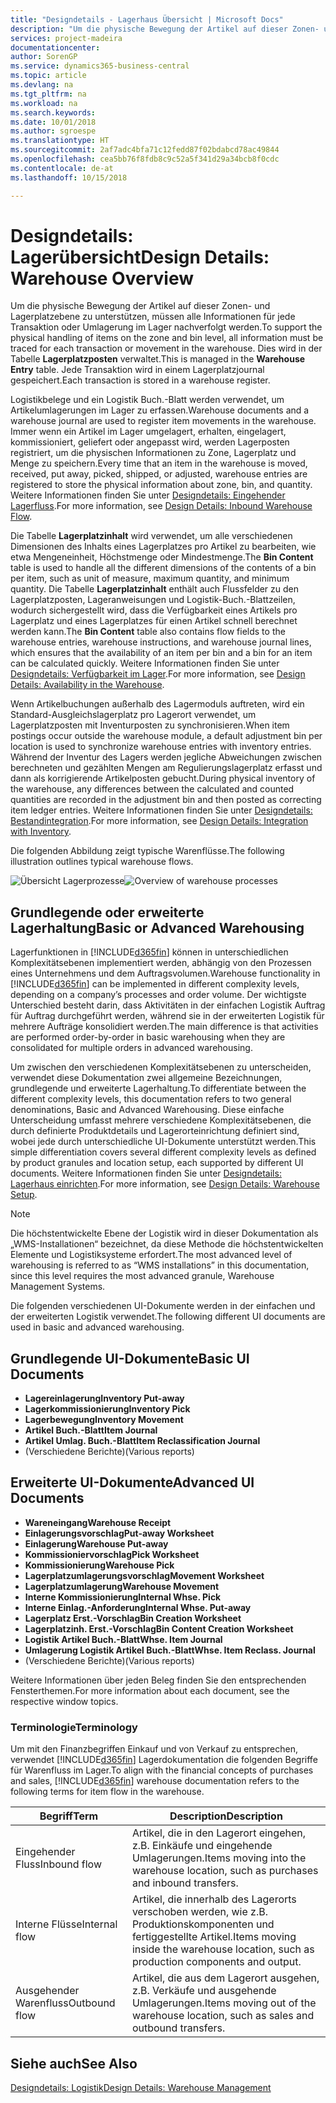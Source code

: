 ```yaml
---
title: "Designdetails - Lagerhaus Übersicht | Microsoft Docs"
description: "Um die physische Bewegung der Artikel auf dieser Zonen- und Lagerplatzebene zu unterstützen, müssen alle Informationen für jede Transaktion oder Umlagerung im Lager nachverfolgt werden. Dies wird in der Tabelle **Lagerplatzposten** verwaltet. Jede Transaktion wird in einem Lagerplatzjournal gespeichert."
services: project-madeira
documentationcenter: 
author: SorenGP
ms.service: dynamics365-business-central
ms.topic: article
ms.devlang: na
ms.tgt_pltfrm: na
ms.workload: na
ms.search.keywords: 
ms.date: 10/01/2018
ms.author: sgroespe
ms.translationtype: HT
ms.sourcegitcommit: 2af7adc4bfa71c12fedd87f02bdabcd78ac49844
ms.openlocfilehash: cea5bb76f8fdb8c9c52a5f341d29a34bcb8f0cdc
ms.contentlocale: de-at
ms.lasthandoff: 10/15/2018

---
```

# <a name="design-details-warehouse-overview"></a><span data-ttu-id="40f39-105">Designdetails: Lagerübersicht</span><span class="sxs-lookup"><span data-stu-id="40f39-105">Design Details: Warehouse Overview</span></span>
<span data-ttu-id="40f39-106">Um die physische Bewegung der Artikel auf dieser Zonen- und Lagerplatzebene zu unterstützen, müssen alle Informationen für jede Transaktion oder Umlagerung im Lager nachverfolgt werden.</span><span class="sxs-lookup"><span data-stu-id="40f39-106">To support the physical handling of items on the zone and bin level, all information must be traced for each transaction or movement in the warehouse.</span></span> <span data-ttu-id="40f39-107">Dies wird in der Tabelle **Lagerplatzposten** verwaltet.</span><span class="sxs-lookup"><span data-stu-id="40f39-107">This is managed in the **Warehouse Entry** table.</span></span> <span data-ttu-id="40f39-108">Jede Transaktion wird in einem Lagerplatzjournal gespeichert.</span><span class="sxs-lookup"><span data-stu-id="40f39-108">Each transaction is stored in a warehouse register.</span></span>  

<span data-ttu-id="40f39-109">Logistikbelege und ein Logistik Buch.-Blatt werden verwendet, um Artikelumlagerungen im Lager zu erfassen.</span><span class="sxs-lookup"><span data-stu-id="40f39-109">Warehouse documents and a warehouse journal are used to register item movements in the warehouse.</span></span> <span data-ttu-id="40f39-110">Immer wenn ein Artikel im Lager umgelagert, erhalten, eingelagert, kommissioniert, geliefert oder angepasst wird, werden Lagerposten registriert, um die physischen Informationen zu Zone, Lagerplatz und Menge zu speichern.</span><span class="sxs-lookup"><span data-stu-id="40f39-110">Every time that an item in the warehouse is moved, received, put away, picked, shipped, or adjusted, warehouse entries are registered to store the physical information about zone, bin, and quantity.</span></span> <span data-ttu-id="40f39-111">Weitere Informationen finden Sie unter [Designdetails: Eingehender Lagerfluss](design-details-outbound-warehouse-flow.md).</span><span class="sxs-lookup"><span data-stu-id="40f39-111">For more information, see [Design Details: Inbound Warehouse Flow](design-details-outbound-warehouse-flow.md).</span></span>  

<span data-ttu-id="40f39-112">Die Tabelle **Lagerplatzinhalt** wird verwendet, um alle verschiedenen Dimensionen des Inhalts eines Lagerplatzes pro Artikel zu bearbeiten, wie etwa Mengeneinheit, Höchstmenge oder Mindestmenge.</span><span class="sxs-lookup"><span data-stu-id="40f39-112">The **Bin Content** table is used to handle all the different dimensions of the contents of a bin per item, such as unit of measure, maximum quantity, and minimum quantity.</span></span> <span data-ttu-id="40f39-113">Die Tabelle **Lagerplatzinhalt** enthält auch Flussfelder zu den Lagerplatzposten, Lageranweisungen und Logistik-Buch.-Blattzeilen, wodurch sichergestellt wird, dass die Verfügbarkeit eines Artikels pro Lagerplatz und eines Lagerplatzes für einen Artikel schnell berechnet werden kann.</span><span class="sxs-lookup"><span data-stu-id="40f39-113">The **Bin Content** table also contains flow fields to the warehouse entries, warehouse instructions, and warehouse journal lines, which ensures that the availability of an item per bin and a bin for an item can be calculated quickly.</span></span> <span data-ttu-id="40f39-114">Weitere Informationen finden Sie unter [Designdetails: Verfügbarkeit im Lager](design-details-availability-in-the-warehouse.md).</span><span class="sxs-lookup"><span data-stu-id="40f39-114">For more information, see [Design Details: Availability in the Warehouse](design-details-availability-in-the-warehouse.md).</span></span>  

<span data-ttu-id="40f39-115">Wenn Artikelbuchungen außerhalb des Lagermoduls auftreten, wird ein Standard-Ausgleichslagerplatz pro Lagerort verwendet, um Lagerplatzposten mit Inventurposten zu synchronisieren.</span><span class="sxs-lookup"><span data-stu-id="40f39-115">When item postings occur outside the warehouse module, a default adjustment bin per location is used to synchronize warehouse entries with inventory entries.</span></span> <span data-ttu-id="40f39-116">Während der Inventur des Lagers werden jegliche Abweichungen zwischen berechneten und gezählten Mengen am Regulierungslagerplatz erfasst und dann als korrigierende Artikelposten gebucht.</span><span class="sxs-lookup"><span data-stu-id="40f39-116">During physical inventory of the warehouse, any differences between the calculated and counted quantities are recorded in the adjustment bin and then posted as correcting item ledger entries.</span></span> <span data-ttu-id="40f39-117">Weitere Informationen finden Sie unter [Designdetails: Bestandintegration](design-details-integration-with-inventory.md).</span><span class="sxs-lookup"><span data-stu-id="40f39-117">For more information, see [Design Details: Integration with Inventory](design-details-integration-with-inventory.md).</span></span>  

<span data-ttu-id="40f39-118">Die folgenden Abbildung zeigt typische Warenflüsse.</span><span class="sxs-lookup"><span data-stu-id="40f39-118">The following illustration outlines typical warehouse flows.</span></span>  

<span data-ttu-id="40f39-119">![Übersicht Lagerprozesse](media/design_details_warehouse_management_overview.png "Übersicht Lagerprozesse")</span><span class="sxs-lookup"><span data-stu-id="40f39-119">![Overview of warehouse processes](media/design_details_warehouse_management_overview.png "Overview of warehouse processes")</span></span>  

## <a name="basic-or-advanced-warehousing"></a><span data-ttu-id="40f39-120">Grundlegende oder erweiterte Lagerhaltung</span><span class="sxs-lookup"><span data-stu-id="40f39-120">Basic or Advanced Warehousing</span></span>  
<span data-ttu-id="40f39-121">Lagerfunktionen in [!INCLUDE[d365fin](includes/d365fin_md.md)] können in unterschiedlichen Komplexitätsebenen implementiert werden, abhängig von den Prozessen eines Unternehmens und dem Auftragsvolumen.</span><span class="sxs-lookup"><span data-stu-id="40f39-121">Warehouse functionality in [!INCLUDE[d365fin](includes/d365fin_md.md)] can be implemented in different complexity levels, depending on a company’s processes and order volume.</span></span> <span data-ttu-id="40f39-122">Der wichtigste Unterschied besteht darin, dass Aktivitäten in der einfachen Logistik Auftrag für Auftrag durchgeführt werden, während sie in der erweiterten Logistik für mehrere Aufträge konsolidiert werden.</span><span class="sxs-lookup"><span data-stu-id="40f39-122">The main difference is that activities are performed order-by-order in basic warehousing when they are consolidated for multiple orders in advanced warehousing.</span></span>  

 <span data-ttu-id="40f39-123">Um zwischen den verschiedenen Komplexitätsebenen zu unterscheiden, verwendet diese Dokumentation zwei allgemeine Bezeichnungen, grundlegende und erweiterte Lagerhaltung.</span><span class="sxs-lookup"><span data-stu-id="40f39-123">To differentiate between the different complexity levels, this documentation refers to two general denominations, Basic and Advanced Warehousing.</span></span> <span data-ttu-id="40f39-124">Diese einfache Unterscheidung umfasst mehrere verschiedene Komplexitätsebenen, die durch definierte Produktdetails und Lagerorteinrichtung definiert sind, wobei jede durch unterschiedliche UI-Dokumente unterstützt werden.</span><span class="sxs-lookup"><span data-stu-id="40f39-124">This simple differentiation covers several different complexity levels as defined by product granules and location setup, each supported by different UI documents.</span></span> <span data-ttu-id="40f39-125">Weitere Informationen finden Sie unter [Designdetails: Lagerhaus einrichten](design-details-warehouse-setup.md).</span><span class="sxs-lookup"><span data-stu-id="40f39-125">For more information, see [Design Details: Warehouse Setup](design-details-warehouse-setup.md).</span></span>  

> [!NOTE]  
>  <span data-ttu-id="40f39-126">Die höchstentwickelte Ebene der Logistik wird in dieser Dokumentation als „WMS-Installationen“ bezeichnet, da diese Methode die höchstentwickelten Elemente und Logistiksysteme erfordert.</span><span class="sxs-lookup"><span data-stu-id="40f39-126">The most advanced level of warehousing is referred to as “WMS installations” in this documentation, since this level requires the most advanced granule, Warehouse Management Systems.</span></span>  

 <span data-ttu-id="40f39-127">Die folgenden verschiedenen UI-Dokumente werden in der einfachen und der erweiterten Logistik verwendet.</span><span class="sxs-lookup"><span data-stu-id="40f39-127">The following different UI documents are used in basic and advanced warehousing.</span></span>  

## <a name="basic-ui-documents"></a><span data-ttu-id="40f39-128">Grundlegende UI-Dokumente</span><span class="sxs-lookup"><span data-stu-id="40f39-128">Basic UI Documents</span></span>  

-   <span data-ttu-id="40f39-129">**Lagereinlagerung**</span><span class="sxs-lookup"><span data-stu-id="40f39-129">**Inventory Put-away**</span></span>  
-   <span data-ttu-id="40f39-130">**Lagerkommissionierung**</span><span class="sxs-lookup"><span data-stu-id="40f39-130">**Inventory Pick**</span></span>  
-   <span data-ttu-id="40f39-131">**Lagerbewegung**</span><span class="sxs-lookup"><span data-stu-id="40f39-131">**Inventory Movement**</span></span>  
-   <span data-ttu-id="40f39-132">**Artikel Buch.-Blatt**</span><span class="sxs-lookup"><span data-stu-id="40f39-132">**Item Journal**</span></span>  
-   <span data-ttu-id="40f39-133">**Artikel Umlag. Buch.-Blatt**</span><span class="sxs-lookup"><span data-stu-id="40f39-133">**Item Reclassification Journal**</span></span>  
-   <span data-ttu-id="40f39-134">(Verschiedene Berichte)</span><span class="sxs-lookup"><span data-stu-id="40f39-134">(Various reports)</span></span>  

## <a name="advanced-ui-documents"></a><span data-ttu-id="40f39-135">Erweiterte UI-Dokumente</span><span class="sxs-lookup"><span data-stu-id="40f39-135">Advanced UI Documents</span></span>  

-   <span data-ttu-id="40f39-136">**Wareneingang**</span><span class="sxs-lookup"><span data-stu-id="40f39-136">**Warehouse Receipt**</span></span>  
-   <span data-ttu-id="40f39-137">**Einlagerungsvorschlag**</span><span class="sxs-lookup"><span data-stu-id="40f39-137">**Put-away Worksheet**</span></span>  
-   <span data-ttu-id="40f39-138">**Einlagerung**</span><span class="sxs-lookup"><span data-stu-id="40f39-138">**Warehouse Put-away**</span></span>  
-   <span data-ttu-id="40f39-139">**Kommissioniervorschlag**</span><span class="sxs-lookup"><span data-stu-id="40f39-139">**Pick Worksheet**</span></span>  
-   <span data-ttu-id="40f39-140">**Kommissionierung**</span><span class="sxs-lookup"><span data-stu-id="40f39-140">**Warehouse Pick**</span></span>  
-   <span data-ttu-id="40f39-141">**Lagerplatzumlagerungsvorschlag**</span><span class="sxs-lookup"><span data-stu-id="40f39-141">**Movement Worksheet**</span></span>  
-   <span data-ttu-id="40f39-142">**Lagerplatzumlagerung**</span><span class="sxs-lookup"><span data-stu-id="40f39-142">**Warehouse Movement**</span></span>  
-   <span data-ttu-id="40f39-143">**Interne Kommissionierung**</span><span class="sxs-lookup"><span data-stu-id="40f39-143">**Internal Whse. Pick**</span></span>  
-   <span data-ttu-id="40f39-144">**Interne Einlag.-Anforderung**</span><span class="sxs-lookup"><span data-stu-id="40f39-144">**Internal Whse. Put-away**</span></span>  
-   <span data-ttu-id="40f39-145">**Lagerplatz Erst.-Vorschlag**</span><span class="sxs-lookup"><span data-stu-id="40f39-145">**Bin Creation Worksheet**</span></span>  
-   <span data-ttu-id="40f39-146">**Lagerplatzinh. Erst.-Vorschlag**</span><span class="sxs-lookup"><span data-stu-id="40f39-146">**Bin Content Creation Worksheet**</span></span>  
-   <span data-ttu-id="40f39-147">**Logistik Artikel Buch.-Blatt**</span><span class="sxs-lookup"><span data-stu-id="40f39-147">**Whse. Item Journal**</span></span>  
-   <span data-ttu-id="40f39-148">**Umlagerung Logistik Artikel Buch.-Blatt**</span><span class="sxs-lookup"><span data-stu-id="40f39-148">**Whse. Item Reclass. Journal**</span></span>  
-   <span data-ttu-id="40f39-149">(Verschiedene Berichte)</span><span class="sxs-lookup"><span data-stu-id="40f39-149">(Various reports)</span></span>  

<span data-ttu-id="40f39-150">Weitere Informationen über jeden Beleg finden Sie den entsprechenden Fensterthemen.</span><span class="sxs-lookup"><span data-stu-id="40f39-150">For more information about each document, see the respective window topics.</span></span>  

### <a name="terminology"></a><span data-ttu-id="40f39-151">Terminologie</span><span class="sxs-lookup"><span data-stu-id="40f39-151">Terminology</span></span>  
<span data-ttu-id="40f39-152">Um mit den Finanzbegriffen Einkauf und von Verkauf zu entsprechen, verwendet [!INCLUDE[d365fin](includes/d365fin_md.md)] Lagerdokumentation die folgenden Begriffe für Warenfluss im Lager.</span><span class="sxs-lookup"><span data-stu-id="40f39-152">To align with the financial concepts of purchases and sales, [!INCLUDE[d365fin](includes/d365fin_md.md)] warehouse documentation refers to the following terms for item flow in the warehouse.</span></span>  

|<span data-ttu-id="40f39-153">Begriff</span><span class="sxs-lookup"><span data-stu-id="40f39-153">Term</span></span>|<span data-ttu-id="40f39-154">Description</span><span class="sxs-lookup"><span data-stu-id="40f39-154">Description</span></span>|  
|----------|---------------------------------------|  
|<span data-ttu-id="40f39-155">Eingehender Fluss</span><span class="sxs-lookup"><span data-stu-id="40f39-155">Inbound flow</span></span>|<span data-ttu-id="40f39-156">Artikel, die in den Lagerort eingehen, z.B. Einkäufe und eingehende Umlagerungen.</span><span class="sxs-lookup"><span data-stu-id="40f39-156">Items moving into the warehouse location, such as purchases and inbound transfers.</span></span>|  
|<span data-ttu-id="40f39-157">Interne Flüsse</span><span class="sxs-lookup"><span data-stu-id="40f39-157">Internal flow</span></span>|<span data-ttu-id="40f39-158">Artikel, die innerhalb des Lagerorts verschoben werden, wie z.B. Produktionskomponenten und fertiggestellte Artikel.</span><span class="sxs-lookup"><span data-stu-id="40f39-158">Items moving inside the warehouse location, such as production components and output.</span></span>|  
|<span data-ttu-id="40f39-159">Ausgehender Warenfluss</span><span class="sxs-lookup"><span data-stu-id="40f39-159">Outbound flow</span></span>|<span data-ttu-id="40f39-160">Artikel, die aus dem Lagerort ausgehen, z.B. Verkäufe und ausgehende Umlagerungen.</span><span class="sxs-lookup"><span data-stu-id="40f39-160">Items moving out of the warehouse location, such as sales and outbound transfers.</span></span>|  

## <a name="see-also"></a><span data-ttu-id="40f39-161">Siehe auch</span><span class="sxs-lookup"><span data-stu-id="40f39-161">See Also</span></span>  
 [<span data-ttu-id="40f39-162">Designdetails: Logistik</span><span class="sxs-lookup"><span data-stu-id="40f39-162">Design Details: Warehouse Management</span></span>](design-details-warehouse-management.md)

